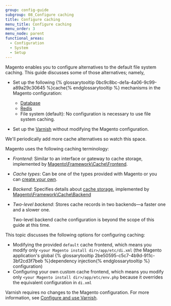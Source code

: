 ```yaml
---
group: config-guide
subgroup: 08_Configure caching
title: Configure caching
menu_title: Configure caching
menu_order: 3
menu_node: parent
functional_areas:
  - Configuration
  - System
  - Setup
---
```


Magento enables you to configure alternatives to the default file system caching. This guide discusses some of those alternatives; namely,

*   Set up the following {% glossarytooltip 0bc9c8bc-de1a-4a06-9c99-a89a29c30645 %}cache{% endglossarytooltip %} mechanisms in the Magento configuration:

    *   <a href="{{ page.baseurl }}/extension-dev-guide/cache/partial-caching/database-caching.html">Database</a>
    *   <a href="{{ page.baseurl }}/config-guide/redis/config-redis.html">Redis</a>
    *   File system (default): No configuration is necessary to use file system caching.

*   Set up the <a href="{{ page.baseurl }}/config-guide/varnish/config-varnish.html">Varnish</a> without modifying the Magento configuration.

<div class="bs-callout bs-callout-info" id="info">
  <p>We'll periodically add more cache alternatives so watch this space.</p>
</div>

Magento uses the following caching terminology:

* *Frontend*: Similar to an interface or gateway to cache storage, implemented by <a href="{{ site.mage2000url }}lib/internal/Magento/Framework/Cache/Frontend" target="_blank">Magento\Framework\Cache\Frontend</a>.
* *Cache types*: Can be one of the types provided with Magento or you can <a href="{{ page.baseurl }}/config-guide/cache/caching-cache-type.html">create your own</a>.
* *Backend*: Specifies details about <a href="http://framework.zend.com/manual/1.12/en/zend.cache.backends.html" target="_blank">cache storage</a>, implemented by <a href="{{ site.mage2000url }}lib/internal/Magento/Framework/Cache/Backend" target="_blank">Magento\Framework\Cache\Backend</a>
* *Two-level backend*: Stores cache records in two backends&mdash;a faster one and a slower one.

    Two-level backend cache configuration is beyond the scope of this guide at this time.

This topic discusses the following options for configuring caching:

*   Modifying the provided `default` cache frontend, which means you modify only `<your Magento install dir>/app/etc/di.xml` (the Magento application's global {% glossarytooltip 2be50595-c5c7-4b9d-911c-3bf2cd3f7beb %}dependency injection{% endglossarytooltip %} configuration)
*   Configuring your own custom cache frontend, which means you modify only `<your Magento install dir>/app/etc/env.php` because it overrides the equivalent configuration in `di.xml`

<div class="bs-callout bs-callout-info" id="info">
  <p>Varnish requires no changes to the Magento configuration. For more information, see <a href="{{ page.baseurl }}/config-guide/varnish/config-varnish.html">Configure and use Varnish</a>.</p>
</div>
